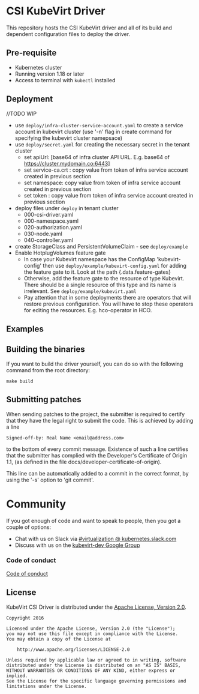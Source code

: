 # CSI KubeVirt Driver

This repository hosts the CSI KubeVirt driver and all of its build and dependent configuration files to deploy the driver.

## Pre-requisite
- Kubernetes cluster
- Running version 1.18 or later
- Access to terminal with `kubectl` installed

## Deployment
//TODO WIP
- use `deploy/infra-cluster-service-account.yaml` to create a service account in kubevirt cluster (use '-n' flag in create command for specifying the kubevirt cluster namepsace)
- use `deploy/secret.yaml` for creating the necessary secret in the tenant cluster
    - set apiUrl: [base64 of infra cluster API URL. E.g. base64 of https://cluster.mydomain.co:6443]
    - set service-ca.crt : copy value from token of infra service account created in previous section
    - set namespace: copy value from token of infra service account created in previous section
    - set token : copy value from token of infra service account created in previous section
- deploy files under `deploy` in  tenant cluster
    - 000-csi-driver.yaml
    - 000-namespace.yaml
    - 020-authorization.yaml
    - 030-node.yaml
    - 040-controller.yaml
- create StorageClass and PersistentVolumeClaim - see `deploy/example`
- Enable HotplugVolumes feature gate
    - In case your Kubevirt namespace has the ConfigMap 'kubevirt-config' then use `deploy/example/kubevirt-config.yaml` for adding the feature gate to it. Look at the path {.data.feature-gates}
    - Otherwise, add the feature gate to the resource of type Kubevirt. There should be a single resource of this type and its name is irrelevant. See `deploy/example/kubevirt.yaml`
    - Pay attention that in some deployments there are operators that will restore previous configuration. You will have to stop these operators for editing the resources. E.g. hco-operator in HCO.

## Examples

## Building the binaries

If you want to build the driver yourself, you can do so with the following command from the root directory:

```shell
make build
```

## Submitting patches

When sending patches to the project, the submitter is required to certify that
they have the legal right to submit the code. This is achieved by adding a line

    Signed-off-by: Real Name <email@address.com>

to the bottom of every commit message. Existence of such a line certifies
that the submitter has complied with the Developer's Certificate of Origin 1.1,
(as defined in the file docs/developer-certificate-of-origin).

This line can be automatically added to a commit in the correct format, by
using the '-s' option to 'git commit'.

# Community

If you got enough of code and want to speak to people, then you got a couple
of options:

* Chat with us on Slack via [#virtualization @ kubernetes.slack.com](https://kubernetes.slack.com/?redir=%2Farchives%2FC8ED7RKFE)
* Discuss with us on the [kubevirt-dev Google Group](https://groups.google.com/forum/#!forum/kubevirt-dev)

### Code of conduct

[Code of conduct](CODE_OF_CONDUCT.md)

## License

KubeVirt CSI Driver is distributed under the
[Apache License, Version 2.0](http://www.apache.org/licenses/LICENSE-2.0.txt).

    Copyright 2016

    Licensed under the Apache License, Version 2.0 (the "License");
    you may not use this file except in compliance with the License.
    You may obtain a copy of the License at

        http://www.apache.org/licenses/LICENSE-2.0

    Unless required by applicable law or agreed to in writing, software
    distributed under the License is distributed on an "AS IS" BASIS,
    WITHOUT WARRANTIES OR CONDITIONS OF ANY KIND, either express or implied.
    See the License for the specific language governing permissions and
    limitations under the License.
